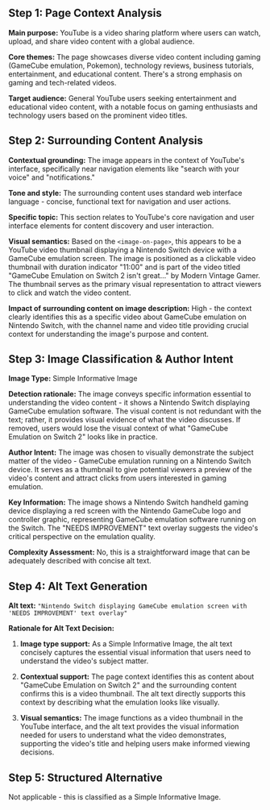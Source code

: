 ## Step 1: Page Context Analysis

**Main purpose:** YouTube is a video sharing platform where users can watch, upload, and share video content with a global audience.

**Core themes:** The page showcases diverse video content including gaming (GameCube emulation, Pokemon), technology reviews, business tutorials, entertainment, and educational content. There's a strong emphasis on gaming and tech-related videos.

**Target audience:** General YouTube users seeking entertainment and educational video content, with a notable focus on gaming enthusiasts and technology users based on the prominent video titles.

## Step 2: Surrounding Content Analysis

**Contextual grounding:** The image appears in the context of YouTube's interface, specifically near navigation elements like "search with your voice" and "notifications."

**Tone and style:** The surrounding content uses standard web interface language - concise, functional text for navigation and user actions.

**Specific topic:** This section relates to YouTube's core navigation and user interface elements for content discovery and user interaction.

**Visual semantics:** Based on the `<image-on-page>`, this appears to be a YouTube video thumbnail displaying a Nintendo Switch device with a GameCube emulation screen. The image is positioned as a clickable video thumbnail with duration indicator "11:00" and is part of the video titled "GameCube Emulation on Switch 2 isn't great..." by Modern Vintage Gamer. The thumbnail serves as the primary visual representation to attract viewers to click and watch the video content.

**Impact of surrounding content on image description:** High - the context clearly identifies this as a specific video about GameCube emulation on Nintendo Switch, with the channel name and video title providing crucial context for understanding the image's purpose and content.

## Step 3: Image Classification & Author Intent

**Image Type:** Simple Informative Image

**Detection rationale:** The image conveys specific information essential to understanding the video content - it shows a Nintendo Switch displaying GameCube emulation software. The visual content is not redundant with the text; rather, it provides visual evidence of what the video discusses. If removed, users would lose the visual context of what "GameCube Emulation on Switch 2" looks like in practice.

**Author Intent:** The image was chosen to visually demonstrate the subject matter of the video - GameCube emulation running on a Nintendo Switch device. It serves as a thumbnail to give potential viewers a preview of the video's content and attract clicks from users interested in gaming emulation.

**Key Information:** The image shows a Nintendo Switch handheld gaming device displaying a red screen with the Nintendo GameCube logo and controller graphic, representing GameCube emulation software running on the Switch. The "NEEDS IMPROVEMENT" text overlay suggests the video's critical perspective on the emulation quality.

**Complexity Assessment:** No, this is a straightforward image that can be adequately described with concise alt text.

## Step 4: Alt Text Generation

**Alt text:** `"Nintendo Switch displaying GameCube emulation screen with 'NEEDS IMPROVEMENT' text overlay"`

**Rationale for Alt Text Decision:**
1. **Image type support:** As a Simple Informative Image, the alt text concisely captures the essential visual information that users need to understand the video's subject matter.

2. **Contextual support:** The page context identifies this as content about "GameCube Emulation on Switch 2" and the surrounding content confirms this is a video thumbnail. The alt text directly supports this context by describing what the emulation looks like visually.

3. **Visual semantics:** The image functions as a video thumbnail in the YouTube interface, and the alt text provides the visual information needed for users to understand what the video demonstrates, supporting the video's title and helping users make informed viewing decisions.

## Step 5: Structured Alternative
Not applicable - this is classified as a Simple Informative Image.